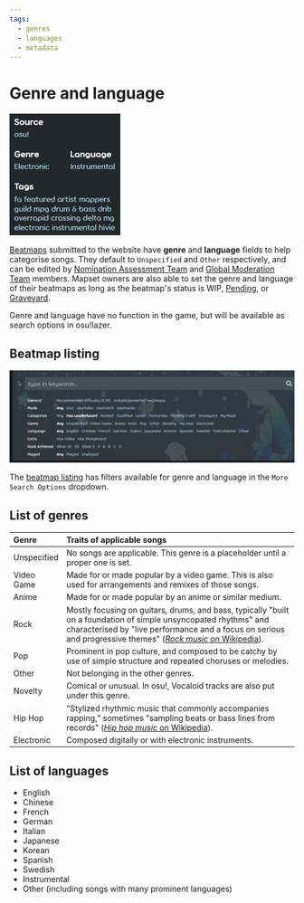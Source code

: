 ```yaml
---
tags:
  - genres
  - languages
  - metadata
---
```


# Genre and language

![A screenshot of Source, Genre, Language, and Tags on a beatmap page](img/beatmap-info.png "Genre and language are listed on beatmap pages.")

[Beatmaps](/wiki/Beatmaps) submitted to the website have **genre** and **language** fields to help categorise songs. They default to `Unspecified` and `Other` respectively, and can be edited by [Nomination Assessment Team](/wiki/People/The_Team/Nomination_Assessment_Team) and [Global Moderation Team](/wiki/People/The_Team/Global_Moderation_Team) members. Mapset owners are also able to set the genre and language of their beatmaps as long as the beatmap's status is WIP<!-- TODO: link -->, [Pending](/wiki/Beatmaps#pending), or [Graveyard](/wiki/Beatmaps#graveyard).

Genre and language have no function in the game, but will be available as search options in osu!lazer<!-- TODO: link me -->.

## Beatmap listing

![The available filters on the beatmap listing](img/beatmap-listing.png)

The [beatmap listing](https://osu.ppy.sh/beatmapsets) has filters available for genre and language in the `More Search Options` dropdown.

## List of genres

| Genre | Traits of applicable songs |
| :-- | :-- |
| Unspecified | No songs are applicable. This genre is a placeholder until a proper one is set. |
| Video Game | Made for or made popular by a video game. This is also used for arrangements and remixes of those songs. |
| Anime | Made for or made popular by an anime or similar medium. |
| Rock | Mostly focusing on guitars, drums, and bass, typically "built on a foundation of simple unsyncopated rhythms" and characterised by "live performance and a focus on serious and progressive themes" ([*Rock music* on Wikipedia](https://en.wikipedia.org/wiki/Rock_music#Characteristics)). |
| Pop | Prominent in pop culture, and composed to be catchy by use of simple structure and repeated choruses or melodies. |
| Other | Not belonging in the other genres. |
| Novelty | Comical or unusual. In osu!, Vocaloid tracks are also put under this genre. |
| Hip Hop | "Stylized rhythmic music that commonly accompanies rapping," sometimes "sampling beats or bass lines from records" ([*Hip hop music* on Wikipedia](https://en.wikipedia.org/wiki/Hip_hop_music)). |
| Electronic | Composed digitally or with electronic instruments. |

## List of languages

- English
- Chinese
- French
- German
- Italian
- Japanese
- Korean
- Spanish
- Swedish
- Instrumental
- Other (including songs with many prominent languages)
